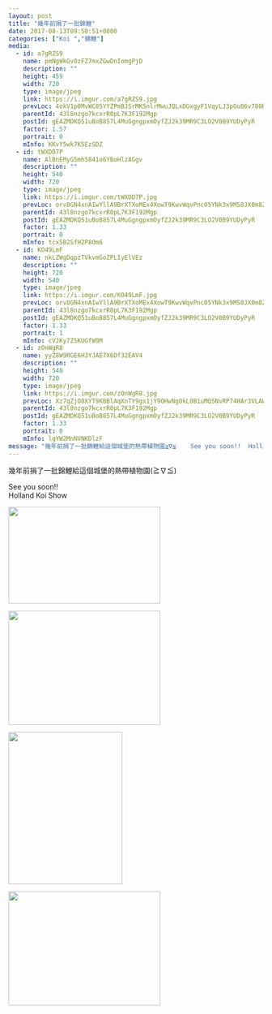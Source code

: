 ```yaml
---
layout: post
title: "幾年前捐了一批錦鯉" 
date: 2017-08-13T09:50:51+0000 
categories: ["Koi ","錦鯉"] 
media:
  - id: a7gRZS9
    name: pmNgWkGv0zFZ7mxZGwDnIomgPjD
    description: ""   
    height: 459
    width: 720
    type: image/jpeg
    link: https://i.imgur.com/a7gRZS9.jpg
    prevLoc: 4okV1p0MvWC85YYZPmBJSrMK5nlrMwuJQLxDGxgyF1VqyLJ3pGu06v780R0Efy1YmGZp3ETxAgzYovV9cl0O3G8MEwIp68kV1RYrsvGKP1pKM3IlzkRVDJYxtgY9Rz18g9h5rQmJmwPYh3kqzRROK2c3O4G9QA1rupz5BpOyoNTXvvyNMJnOs7QY9553RpsDp4PJnjggiyRoolN294IXzzzmWOpvI39J6Z0vJzi8gjvD3QR2Uj2BlPgXlDSL1GpwmwqOtN8
    parentId: 43l8nzgo7kcxrR0pL7K3F192Mgp
    postId: gEAZMDKQ51uBoB857L4MuGgngpxmOyfZJ2k39MR9C3LO2V0B9YUDyPyR
    factor: 1.57
    portrait: 0
    mInfo: KKvY5wk7K5EzSDZ
  - id: tWXDD7P
    name: AlBnEMyG5mh5841o6YBoHlzAGgv
    description: ""   
    height: 540
    width: 720
    type: image/jpeg
    link: https://i.imgur.com/tWXDD7P.jpg
    prevLoc: orv8GN4xnAIwYllA9BrXTXoMEx4XowT9KwvWqvPnc05YNk3x9MS8JX0m8Z8BIzwNMwZ03rcry1MxJmE2sAolNPA9MjtKokJqE22pUyR745L7q9TNvoVLxnPRIkwJxY1OJlIyZrKPDz2BfKqrGZ5GYAcK1oxwQk2Ys7qME7lB2JiEKKNk2GMZC6MEX33jBzFYvg6kOg5gsjMZxRkQRMtDgZ5mlLrNSg1z4j7l8kSwr962ZOOPFPE5z2BDnGf40gxOvM30i9E
    parentId: 43l8nzgo7kcxrR0pL7K3F192Mgp
    postId: gEAZMDKQ51uBoB857L4MuGgngpxmOyfZJ2k39MR9C3LO2V0B9YUDyPyR
    factor: 1.33
    portrait: 0
    mInfo: tcx5B2SfH2P8Om6
  - id: KO49LmF
    name: nkLZWgDqpzTVkvmGoZPLIyElVEz
    description: ""   
    height: 720
    width: 540
    type: image/jpeg
    link: https://i.imgur.com/KO49LmF.jpg
    prevLoc: orv8GN4xnAIwYllA9BrXTXoMEx4XowT9KwvWqvPnc05YNk3x9MS8JX0m8Z8BIzwkGY3qmnFry1M9Rp0QsAz9GxNBZJiKo867DNVoCyR745L7qAfzn5v2v9m5CkwJxYpRWvhyOQqE3AZXtr54gOA4jOFK1xZrQP4Jh7qME7lB2JiEKKNk2GMZC6MEX33jB5I5voLr6L66UjQq79AwWVsyE9g9gJ9wCgwPpZlnJyiwWkLBA0G4sP5MRvNv7jt40j4JZq34F9M
    parentId: 43l8nzgo7kcxrR0pL7K3F192Mgp
    postId: gEAZMDKQ51uBoB857L4MuGgngpxmOyfZJ2k39MR9C3LO2V0B9YUDyPyR
    factor: 1.33
    portrait: 1
    mInfo: cVJKy7Z5KUGfW9M
  - id: zOnWgR8
    name: yyZ8W9RGE6H3YJAE7X6Df32EAV4
    description: ""   
    height: 540
    width: 720
    type: image/jpeg
    link: https://i.imgur.com/zOnWgR8.jpg
    prevLoc: Xz7qZjO8XYT9KBBlAqXnTY9gx1jY9OHwNg0kL0B1uMQ5NvRP74HAr3VLAWAvILnJxnWVOjuRo7A0xzEkF3OqGPgEL2S8AQo2zOg1cARzpr4MRAsVjMJO3wGPCoEy3jpQ51HRP5xj7BkPHY9LN0WZMRU8lJ6wVD92FYW2zYRqEmFNPPDJXlz2FgYMWzz3KVc1GZzk19J4TYgYoy460RcnrVp3pVABI5LjDlvPnrF34KB8B8L6cJ8AxxEZ80CzL8zxxwpXF5O
    parentId: 43l8nzgo7kcxrR0pL7K3F192Mgp
    postId: gEAZMDKQ51uBoB857L4MuGgngpxmOyfZJ2k39MR9C3LO2V0B9YUDyPyR
    factor: 1.33
    portrait: 0
    mInfo: lgYW2MnNVNKDlzF
message: "幾年前捐了一批錦鯉給這個城堡的熱帶植物園≧∇≦    See you soon!!  Holland Koi Show"
---
```


幾年前捐了一批錦鯉給這個城堡的熱帶植物園(≧∇≦)  
  
See you soon!!  
Holland Koi Show


[//]: #media:  
<a href="https://i.imgur.com/a7gRZS9.jpg"><img src="https://i.imgur.com/a7gRZS9.jpg" height="191" width="300" /></a> 
  

<a href="https://i.imgur.com/tWXDD7P.jpg"><img src="https://i.imgur.com/tWXDD7P.jpg" height="225" width="300" /></a> 
  

<a href="https://i.imgur.com/KO49LmF.jpg"><img src="https://i.imgur.com/KO49LmF.jpg" height="300" width="225" /></a> 
  

<a href="https://i.imgur.com/zOnWgR8.jpg"><img src="https://i.imgur.com/zOnWgR8.jpg" height="225" width="300" /></a> 
 
